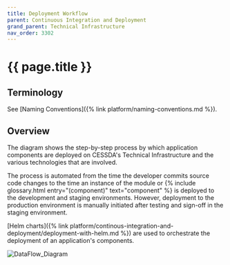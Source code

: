 ```yaml
---
title: Deployment Workflow
parent: Continuous Integration and Deployment
grand_parent: Technical Infrastructure
nav_order: 3302
---
```


# {{ page.title }}

## Terminology

See [Naming Conventions]({% link platform/naming-conventions.md %}).

## Overview

The diagram shows the step-by-step process by which application components are deployed on
CESSDA's Technical Infrastructure and the various technologies that are involved.

The process is automated from the time the developer commits source code changes to the time an
instance of the module or  {% include glossary.html entry="(component)" text="component" %} is deployed to the development and staging environments.
However, deployment to the production environment is manually initiated after testing and
sign-off in the staging environment.

[Helm charts]({% link platform/continous-integration-and-deployment/deployment-with-helm.md %})
are used to orchestrate the deployment of an application's components.

![DataFlow_Diagram](../images/dataflow-diagram.png)
